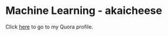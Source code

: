 # Machine Learning - akaicheese

Click [here](quora.com/profile/Ashish-Kulkarni-100) to go to my Quora profile. 


